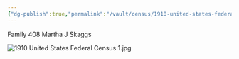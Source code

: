 ```yaml
---
{"dg-publish":true,"permalink":"/vault/census/1910-united-states-federal-census-1/","tags":["Martha-Jane-Potter"]}
---
```


Family 408
Martha J Skaggs

![1910 United States Federal Census 1.jpg](/img/user/assets/1910%20United%20States%20Federal%20Census%201.jpg)
